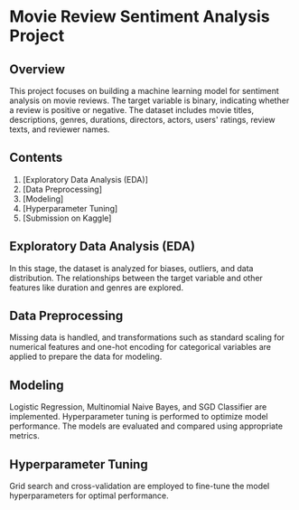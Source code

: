# Movie Review Sentiment Analysis Project

## Overview

This project focuses on building a machine learning model for sentiment analysis on movie reviews. The target variable is binary, indicating whether a review is positive or negative. The dataset includes movie titles, descriptions, genres, durations, directors, actors, users' ratings, review texts, and reviewer names.

## Contents

1. [Exploratory Data Analysis (EDA)]
2. [Data Preprocessing]
3. [Modeling]
4. [Hyperparameter Tuning]
5. [Submission on Kaggle]

## Exploratory Data Analysis (EDA)

In this stage, the dataset is analyzed for biases, outliers, and data distribution. The relationships between the target variable and other features like duration and genres are explored.

## Data Preprocessing

Missing data is handled, and transformations such as standard scaling for numerical features and one-hot encoding for categorical variables are applied to prepare the data for modeling.

## Modeling

Logistic Regression, Multinomial Naive Bayes, and SGD Classifier are implemented. Hyperparameter tuning is performed to optimize model performance. The models are evaluated and compared using appropriate metrics.

## Hyperparameter Tuning

Grid search and cross-validation are employed to fine-tune the model hyperparameters for optimal performance.



